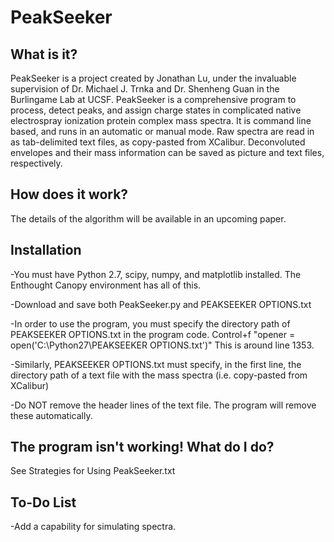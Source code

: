 PeakSeeker
==========

What is it?
-----------
PeakSeeker is a project created by Jonathan Lu, under the invaluable supervision of Dr. Michael J. Trnka and Dr. Shenheng Guan in the Burlingame Lab at UCSF. PeakSeeker is a comprehensive program to process, detect peaks, and assign charge states in complicated native electrospray ionization protein complex mass spectra. It is command line based, and runs in an automatic or manual mode. Raw spectra are read in as tab-delimited text files, as copy-pasted from XCalibur. Deconvoluted envelopes and their mass information can be saved as picture and text files, respectively.

How does it work?
-----------------
The details of the algorithm will be available in an upcoming paper.

Installation
------------
-You must have Python 2.7, scipy, numpy, and matplotlib installed. The Enthought Canopy environment has all of this.

-Download and save both PeakSeeker.py and PEAKSEEKER OPTIONS.txt

-In order to use the program, you must specify the directory path of PEAKSEEKER OPTIONS.txt in the program code. Control+f "opener = open('C:\Python27\PEAKSEEKER OPTIONS.txt')" This is around line 1353.

-Similarly, PEAKSEEKER OPTIONS.txt must specify, in the first line, the directory path of a text file with the mass spectra (i.e. copy-pasted from XCalibur) 

-Do NOT remove the header lines of the text file. The program will remove these automatically.


The program isn't working! What do I do?
----------------------------------------
See Strategies for Using PeakSeeker.txt

To-Do List
----------
-Add a capability for simulating spectra.
